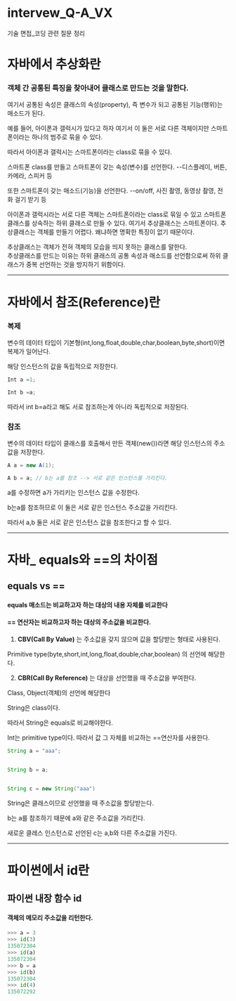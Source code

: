 # intervew_Q-A_VX
기술 면접_코딩 관련 질문 정리


자바에서 추상화란
===============
### 객체 간 공통된 특징을 찾아내어 클래스로 만드는 것을 말한다.
여기서 공통된 속성은 클래스의 속성(property), 즉 변수가 되고
공통된 기능(행위)는 매소드가 된다.


예를 들어, 아이폰과 갤럭시가 있다고 하자
여기서 이 둘은 서로 다른 객체이지만 스마트폰이라는 하나의 범주로 묶을 수 있다.

따라서 아이폰과 갤럭시는 스마트폰이라는 class로 묶을 수 있다.

스마트폰 class를 만들고
스마트폰이 갖는 속성(변수)를 선언한다.
--디스플레이, 버튼, 카메라, 스피커 등

또한 스마트폰이 갖는 매소드(기능)을 선언한다.
--on/off, 사진 촬영, 동영상 촬영, 전화 걸기 받기 등


아이폰과 갤럭시라는 서로 다른 객체는 스마트폰이라는 class로 묶일 수 있고
스마트폰 클래스를 상속하는 하위 클래스로 만들 수 있다.
여기서 추상클래스는 스마트폰이다.
추상클래스는 객체를 만들기 어렵다. 왜냐하면 명확한 특징이 없기 때문이다.

추상클래스는 객체가 전혀 객체의 모습을 띄지 못하는 클래스를 말한다.  
추상클래스를 만드는 이유는 하위 클래스의 공통 속성과 매소드를 선언함으로써 하위 클래스가 중복 선언하는 것을 방지하기 위함이다.


---------------------------


자바에서 참조(Reference)란
===============
### 복제


변수의 데이터 타입이 기본형(int,long,float,double,char,boolean,byte,short)이면 복제가 일어난다.

해당 인스턴스의 값을 독립적으로 저장한다.

```java
Int a =1;  

Int b =a;
```

따라서 int b=a라고 해도 서로 참조하는게 아니라 독립적으로 저장된다.


### 참조

변수의 데이터 타입이 클래스를 호출해서 만든 객체(new())라면
해당 인스턴스의 주소값을 저장한다.

```java
A a = new A(1);  

A b = a; // b는 a를 참조 --> 서로 같은 인스턴스를 가리킨다.
```


a를 수정하면 a가 가리키는 인스턴스 값을 수정한다.


b는a를 참조하므로 이 둘은 서로 같은 인스턴스 주소값을 가리킨다.


따라서 a,b 둘은 서로 같은 인스턴스 값을 참조한다고 할 수 있다.


-------------------------
자바_ equals와 ==의 차이점
===============
## equals vs ==


#### equals 매소드는 비교하고자 하는 대상의 내용 자체를 비교한다
#### == 연산자는 비교하고자 하는 대상의 주소값을 비교한다.





1. **CBV(Call By Value)** 는 주소값을 갖지 않으며 값을 할당받는 형태로 사용된다.

Primitive type(byte,short,int,long,float,double,char,boolean)
의 선언에 해당한다. 




2. **CBR(Call By Reference)** 는 대상을 선언했을 때 주소값을 부여한다.

Class, Object(객체)의 선언에 해당한다


String은 class이다.

따라서 String은 equals로 비교해야한다.


Int는 primitive type이다. 따라서 값 그 자체를 비교하는 ==연산자를 사용한다.


```java
String a = "aaa";


String b = a;


String c = new String("aaa")
```


String은 클래스이므로 선언했을 때 주소값을 할당받는다.


b는 a를 참조하기 때문에 a와 같은 주소값을 가리킨다.


새로운 클레스 인스턴스로 선언된 c는 a,b와 다른 주소값을 가진다.



-------------------------
파이썬에서 id란
===============
## 파이썬 내장 함수 id


#### 객체의 메모리 주소값을 리턴한다.

```python
>>> a = 3
>>> id(3)
135072304
>>> id(a)
135072304
>>> b = a
>>> id(b)
135072304
>>> id(4)
135072292
```
